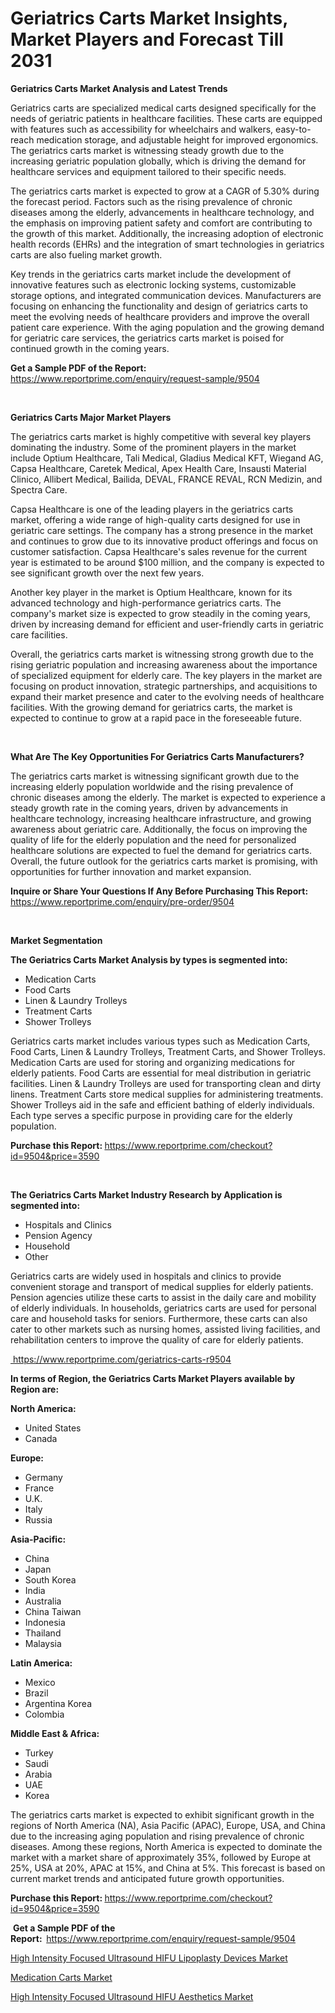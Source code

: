 <p><h1>Geriatrics Carts Market Insights, Market Players and Forecast Till 2031</h1></p><p><strong>Geriatrics Carts Market Analysis and Latest Trends</strong></p>
<p><p>Geriatrics carts are specialized medical carts designed specifically for the needs of geriatric patients in healthcare facilities. These carts are equipped with features such as accessibility for wheelchairs and walkers, easy-to-reach medication storage, and adjustable height for improved ergonomics. The geriatrics carts market is witnessing steady growth due to the increasing geriatric population globally, which is driving the demand for healthcare services and equipment tailored to their specific needs.</p><p>The geriatrics carts market is expected to grow at a CAGR of 5.30% during the forecast period. Factors such as the rising prevalence of chronic diseases among the elderly, advancements in healthcare technology, and the emphasis on improving patient safety and comfort are contributing to the growth of this market. Additionally, the increasing adoption of electronic health records (EHRs) and the integration of smart technologies in geriatrics carts are also fueling market growth.</p><p>Key trends in the geriatrics carts market include the development of innovative features such as electronic locking systems, customizable storage options, and integrated communication devices. Manufacturers are focusing on enhancing the functionality and design of geriatrics carts to meet the evolving needs of healthcare providers and improve the overall patient care experience. With the aging population and the growing demand for geriatric care services, the geriatrics carts market is poised for continued growth in the coming years.</p></p>
<p><strong>Get a Sample PDF of the Report:&nbsp;</strong> <a href="https://www.reportprime.com/enquiry/request-sample/9504">https://www.reportprime.com/enquiry/request-sample/9504</a></p>
<p>&nbsp;</p>
<p><strong>Geriatrics Carts Major Market Players</strong></p>
<p><p>The geriatrics carts market is highly competitive with several key players dominating the industry. Some of the prominent players in the market include Optium Healthcare, Tali Medical, Gladius Medical KFT, Wiegand AG, Capsa Healthcare, Caretek Medical, Apex Health Care, Insausti Material Clinico, Allibert Medical, Bailida, DEVAL, FRANCE REVAL, RCN Medizin, and Spectra Care.</p><p>Capsa Healthcare is one of the leading players in the geriatrics carts market, offering a wide range of high-quality carts designed for use in geriatric care settings. The company has a strong presence in the market and continues to grow due to its innovative product offerings and focus on customer satisfaction. Capsa Healthcare's sales revenue for the current year is estimated to be around $100 million, and the company is expected to see significant growth over the next few years.</p><p>Another key player in the market is Optium Healthcare, known for its advanced technology and high-performance geriatrics carts. The company's market size is expected to grow steadily in the coming years, driven by increasing demand for efficient and user-friendly carts in geriatric care facilities.</p><p>Overall, the geriatrics carts market is witnessing strong growth due to the rising geriatric population and increasing awareness about the importance of specialized equipment for elderly care. The key players in the market are focusing on product innovation, strategic partnerships, and acquisitions to expand their market presence and cater to the evolving needs of healthcare facilities. With the growing demand for geriatrics carts, the market is expected to continue to grow at a rapid pace in the foreseeable future.</p></p>
<p>&nbsp;</p>
<p><strong>What Are The Key Opportunities For Geriatrics Carts Manufacturers?</strong></p>
<p><p>The geriatrics carts market is witnessing significant growth due to the increasing elderly population worldwide and the rising prevalence of chronic diseases among the elderly. The market is expected to experience a steady growth rate in the coming years, driven by advancements in healthcare technology, increasing healthcare infrastructure, and growing awareness about geriatric care. Additionally, the focus on improving the quality of life for the elderly population and the need for personalized healthcare solutions are expected to fuel the demand for geriatrics carts. Overall, the future outlook for the geriatrics carts market is promising, with opportunities for further innovation and market expansion.</p></p>
<p><strong>Inquire or Share Your Questions If Any Before Purchasing This Report:</strong> <a href="https://www.reportprime.com/enquiry/pre-order/9504">https://www.reportprime.com/enquiry/pre-order/9504</a></p>
<p>&nbsp;</p>
<p><strong>Market Segmentation</strong></p>
<p><strong>The Geriatrics Carts Market Analysis by types is segmented into:</strong></p>
<p><ul><li>Medication Carts</li><li>Food Carts</li><li>Linen & Laundry Trolleys</li><li>Treatment Carts</li><li>Shower Trolleys</li></ul></p>
<p><p>Geriatrics carts market includes various types such as Medication Carts, Food Carts, Linen & Laundry Trolleys, Treatment Carts, and Shower Trolleys. Medication Carts are used for storing and organizing medications for elderly patients. Food Carts are essential for meal distribution in geriatric facilities. Linen & Laundry Trolleys are used for transporting clean and dirty linens. Treatment Carts store medical supplies for administering treatments. Shower Trolleys aid in the safe and efficient bathing of elderly individuals. Each type serves a specific purpose in providing care for the elderly population.</p></p>
<p><strong>Purchase this Report:&nbsp;</strong><a href="https://www.reportprime.com/checkout?id=9504&price=3590">https://www.reportprime.com/checkout?id=9504&price=3590</a></p>
<p>&nbsp;</p>
<p><strong>The Geriatrics Carts Market Industry Research by Application is segmented into:</strong></p>
<p><ul><li>Hospitals and Clinics</li><li>Pension Agency</li><li>Household</li><li>Other</li></ul></p>
<p><p>Geriatrics carts are widely used in hospitals and clinics to provide convenient storage and transport of medical supplies for elderly patients. Pension agencies utilize these carts to assist in the daily care and mobility of elderly individuals. In households, geriatrics carts are used for personal care and household tasks for seniors. Furthermore, these carts can also cater to other markets such as nursing homes, assisted living facilities, and rehabilitation centers to improve the quality of care for elderly patients.</p></p>
<p><a href="https://www.reportprime.com/geriatrics-carts-r9504">&nbsp;https://www.reportprime.com/geriatrics-carts-r9504</a></p>
<p><strong>In terms of Region, the Geriatrics Carts Market Players available by Region are:</strong></p>
<p>
    <p> <strong> North America: </strong>
        <ul>
            <li>United States</li>
            <li>Canada</li>
        </ul>
        </p> 
    <p> <strong> Europe: </strong>
        <ul>
            <li>Germany</li>
            <li>France</li>
            <li>U.K.</li>
            <li>Italy</li>
            <li>Russia</li>
        </ul>
        </p> 
    <p> <strong> Asia-Pacific: </strong>
        <ul>
            <li>China</li>
            <li>Japan</li>
            <li>South Korea</li>
            <li>India</li>
            <li>Australia</li>
            <li>China Taiwan</li>
            <li>Indonesia</li>
            <li>Thailand</li>
            <li>Malaysia</li>
        </ul>
        </p> 
    <p> <strong> Latin America: </strong>
        <ul>
            <li>Mexico</li>
            <li>Brazil</li>
            <li>Argentina Korea</li>
            <li>Colombia</li>
        </ul>
        </p> 
    <p> <strong> Middle East & Africa: </strong>
        <ul>
            <li>Turkey</li>
            <li>Saudi</li>
            <li>Arabia</li>
            <li>UAE</li>
            <li>Korea</li>
        </ul>
    </p>
    </p>
<p><p>The geriatrics carts market is expected to exhibit significant growth in the regions of North America (NA), Asia Pacific (APAC), Europe, USA, and China due to the increasing aging population and rising prevalence of chronic diseases. Among these regions, North America is expected to dominate the market with a market share of approximately 35%, followed by Europe at 25%, USA at 20%, APAC at 15%, and China at 5%. This forecast is based on current market trends and anticipated future growth opportunities.</p></p>
<p><strong>Purchase this Report: </strong><a href="https://www.reportprime.com/checkout?id=9504&price=3590">https://www.reportprime.com/checkout?id=9504&price=3590</a></p>
<p>&nbsp;<strong>Get a Sample PDF of the Report:&nbsp;&nbsp;</strong><a href="https://www.reportprime.com/enquiry/request-sample/9504">https://www.reportprime.com/enquiry/request-sample/9504</a></p>
<p><strong></strong></p>
<p><p><a href="https://github.com/maesanjaya8/Market-Research-Report-List-1/blob/main/high-intensity-focused-ultrasound-hifu-lipoplasty-devices-market.md">High Intensity Focused Ultrasound HIFU Lipoplasty Devices Market</a></p><p><a href="https://github.com/cheribeninsig/Market-Research-Report-List-1/blob/main/medication-carts-market.md">Medication Carts Market</a></p><p><a href="https://github.com/bznecsdb5/Market-Research-Report-List-1/blob/main/high-intensity-focused-ultrasound-hifu-aesthetics-market.md">High Intensity Focused Ultrasound HIFU Aesthetics Market</a></p></p>